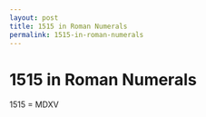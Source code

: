 ```yaml
---
layout: post
title: 1515 in Roman Numerals
permalink: 1515-in-roman-numerals
---
```


# 1515 in Roman Numerals

1515 = MDXV
